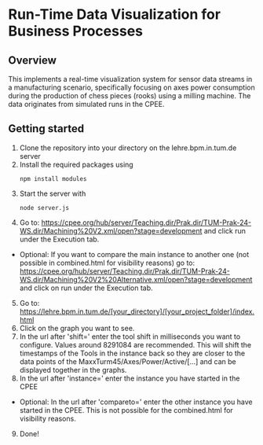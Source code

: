 # Run-Time Data Visualization for Business Processes
## Overview
This  implements a real-time visualization system for sensor data streams in a manufacturing scenario, specifically focusing on axes power consumption during the production of chess pieces (rooks) using a milling machine. The data originates from simulated runs in the CPEE.
## Getting started
1. Clone the repository into your directory on the lehre.bpm.in.tum.de server
2. Install the required packages using 
    ```
    npm install modules
    ```
3. Start the server with
    ```
    node server.js
    ```
4. Go to: https://cpee.org/hub/server/Teaching.dir/Prak.dir/TUM-Prak-24-WS.dir/Machining%20V2.xml/open?stage=development and click run under the Execution tab.

- Optional: If you want to compare the main instance to another one (not possible in combined.html for visibility reasons) go to: https://cpee.org/hub/server/Teaching.dir/Prak.dir/TUM-Prak-24-WS.dir/Machining%20V2%20Alternative.xml/open?stage=development and click on run under the Execution tab.
5. Go to: https://lehre.bpm.in.tum.de/[your_directory]/[your_project_folder]/index.html 
6. Click on the graph you want to see.
7. In the url after 'shift=' enter the tool shift in milliseconds you want to configure. Values around 8291084 are recommended. This will shift the timestamps of the Tools in the instance back so they are closer to the data points of the MaxxTurm45/Axes/Power/Active/[...] and can be displayed together in the graphs.
8. In the url after 'instance=' enter the instance you have started in the CPEE
- Optional: In the url after 'compareto=' enter the other instance you have started in the CPEE. This is not possible for the combined.html for visibility reasons.
9. Done!